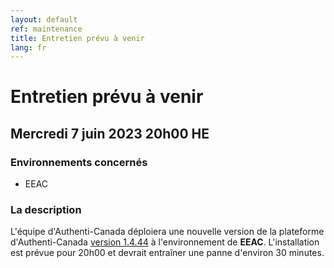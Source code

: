 ```yaml
---
layout: default
ref: maintenance
title: Entretien prévu à venir
lang: fr
---
```

# Entretien prévu à venir

## Mercredi 7 juin 2023 20h00 HE

### Environnements concernés

* EEAC

### La description
L'équipe d'Authenti-Canada déploiera une nouvelle version de la plateforme d'Authenti-Canada
[version 1.4.44](https://github.com/sign-in-canada/Acceptance-Platform/releases/tag/v1.4.44)
à l'environnement de **EEAC**. L'installation est prévue pour 20h00
et devrait entraîner une panne d'environ 30 minutes.


